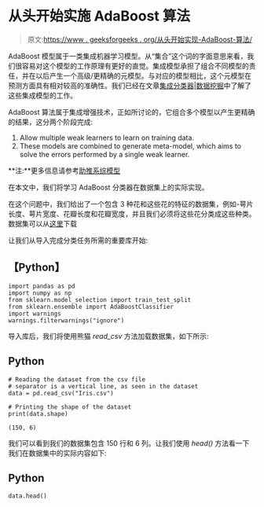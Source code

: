 # 从头开始实施 AdaBoost 算法

> 原文:[https://www . geeksforgeeks . org/从头开始实现-AdaBoost-算法/](https://www.geeksforgeeks.org/implementing-the-adaboost-algorithm-from-scratch/)

AdaBoost 模型属于一类集成机器学习模型。从“集合”这个词的字面意思来看，我们很容易对这个模型的工作原理有更好的直觉。集成模型承担了组合不同模型的责任，并在以后产生一个高级/更精确的元模型。与对应的模型相比，这个元模型在预测方面具有相对较高的准确性。我们已经在文章[集成分类器|数据挖掘](https://www.geeksforgeeks.org/ensemble-classifier-data-mining/)中了解了这些集成模型的工作。

AdaBoost 算法属于集成增强技术，正如所讨论的，它组合多个模型以产生更精确的结果，这分两个阶段完成:

1.  Allow multiple weak learners to learn on training data.
2.  These models are combined to generate meta-model, which aims to solve the errors performed by a single weak learner.

**注:**更多信息请参考[助推系综模型](https://www.geeksforgeeks.org/boosting-in-machine-learning-boosting-and-adaboost/)

在本文中，我们将学习 AdaBoost 分类器在数据集上的实际实现。

在这个问题中，我们给出了一个包含 3 种花和这些花的特征的数据集，例如-萼片长度、萼片宽度、花瓣长度和花瓣宽度，并且我们必须将这些花分类成这些种类。数据集可以从[这里](https://www.shortto.com/flower-dataset)下载

让我们从导入完成分类任务所需的重要库开始:

## 【Python】

```
import pandas as pd
import numpy as np
from sklearn.model_selection import train_test_split
from sklearn.ensemble import AdaBoostClassifier
import warnings
warnings.filterwarnings("ignore")
```

导入库后，我们将使用熊猫 *read_csv* 方法加载数据集，如下所示:

## Python

```
# Reading the dataset from the csv file
# separator is a vertical line, as seen in the dataset
data = pd.read_csv("Iris.csv")

# Printing the shape of the dataset
print(data.shape)
```

```
(150, 6)
```

我们可以看到我们的数据集包含 150 行和 6 列。让我们使用 *head()* 方法看一下我们在数据集中的实际内容如下:

## Python

```
data.head()
```